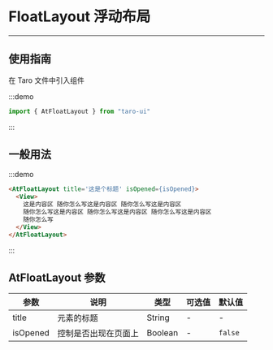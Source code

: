 # FloatLayout 浮动布局

---

## 使用指南

在 Taro 文件中引入组件

:::demo

```js
import { AtFloatLayout } from "taro-ui"
```

:::

## 一般用法

:::demo

```html
<AtFloatLayout title='这是个标题' isOpened={isOpened}>
  <View>
    这是内容区 随你怎么写这是内容区 随你怎么写这是内容区
    随你怎么写这是内容区 随你怎么写这是内容区 随你怎么写这是内容区
    随你怎么写
  </View>
</AtFloatLayout>
```

:::

## AtFloatLayout 参数

| 参数     | 说明                 | 类型    | 可选值 | 默认值  |
| -------- | -------------------- | ------- | ------ | ------- |
| title    | 元素的标题           | String  | -      | -       |
| isOpened | 控制是否出现在页面上 | Boolean | -      | `false` |
